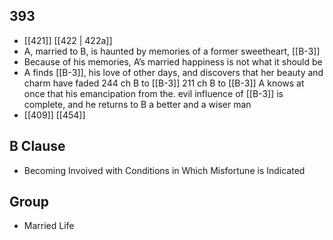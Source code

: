 ## 393
- [[421]] [[422 | 422a]] 
- A, married to B, is haunted by memories of a former sweetheart, [[B-3]]
- Because of his memories, A’s married happiness is not what it should be
- A finds [[B-3]], his love of other days, and discovers that her beauty and charm have faded 244 ch B to [[B-3]] 211 ch B to [[B-3]] A knows at once that his emancipation from the. evil influence of [[B-3]] is complete, and he returns to B a better and a wiser man
- [[409]] [[454]] 

## B Clause
- Becoming Invoived with Conditions in Which Misfortune is Indicated

## Group
- Married Life


